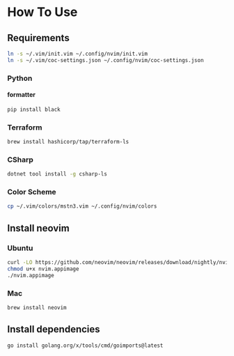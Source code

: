 # How To Use

## Requirements

```bash
ln -s ~/.vim/init.vim ~/.config/nvim/init.vim
ln -s ~/.vim/coc-settings.json ~/.config/nvim/coc-settings.json
```

### Python

#### formatter

```bash
pip install black
```

### Terraform

```bash
brew install hashicorp/tap/terraform-ls
```

### CSharp

```bash
dotnet tool install -g csharp-ls
```

### Color Scheme

```bash
cp ~/.vim/colors/mstn3.vim ~/.config/nvim/colors
```

## Install neovim

### Ubuntu

```bash
curl -LO https://github.com/neovim/neovim/releases/download/nightly/nvim.appimage
chmod u+x nvim.appimage
./nvim.appimage
```

### Mac

```bash
brew install neovim
```

## Install dependencies

```bash
go install golang.org/x/tools/cmd/goimports@latest
```
